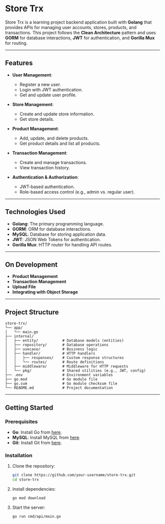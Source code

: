 # Store Trx

Store Trx is a learning project backend application built with **Golang** that provides APIs for managing user accounts, stores, products, and transactions. This project follows the **Clean Architecture** pattern and uses **GORM** for database interactions, **JWT** for authentication, and **Gorilla Mux** for routing.

---

## Features

- **User Management**:
  - Register a new user.
  - Login with JWT authentication.
  - Get and update user profile.

- **Store Management**:
  - Create and update store information.
  - Get store details.

- **Product Management**:
  - Add, update, and delete products.
  - Get product details and list all products.

- **Transaction Management**:
  - Create and manage transactions.
  - View transaction history.

- **Authentication & Authorization**:
  - JWT-based authentication.
  - Role-based access control (e.g., admin vs. regular user).

---

## Technologies Used

- **Golang**: The primary programming language.
- **GORM**: ORM for database interactions.
- **MySQL**: Database for storing application data.
- **JWT**: JSON Web Tokens for authentication.
- **Gorilla Mux**: HTTP router for handling API routes.

---

## On Development
- **Product Management**
- **Transaction Management**
- **Upload File**
- **Integrating with Object Storage**

---

## Project Structure

```
store-trx/
└── app/
│   └── main.go
├── internal/
│   ├── entity/           # Database models (entities)
│   ├── repository/       # Database operations
│   ├── usecase/          # Business logic
│   ├── handler/          # HTTP handlers
│   │   ├── responses/    # Custom response structures
│   │   └── routes/       # Route definitions
│   ├── middleware/       # Middleware for HTTP requests
│   └── pkg/              # Shared utilities (e.g., JWT, config)
├── .env                  # Environment variables
├── go.mod                # Go module file
├── go.sum                # Go module checksum file
└── README.md             # Project documentation
```

---

## Getting Started

### Prerequisites

- **Go**: Install Go from [here](https://golang.org/dl/).
- **MySQL**: Install MySQL from [here](https://dev.mysql.com/downloads/).
- **Git**: Install Git from [here](https://git-scm.com/).

### Installation

1. Clone the repository:
   ```bash
   git clone https://github.com/your-username/store-trx.git
   cd store-trx
   ```

2. Install dependencies:
   ```bash
   go mod download
   ```

3. Start the server:
   ```bash
   go run cmd/api/main.go
   ```
